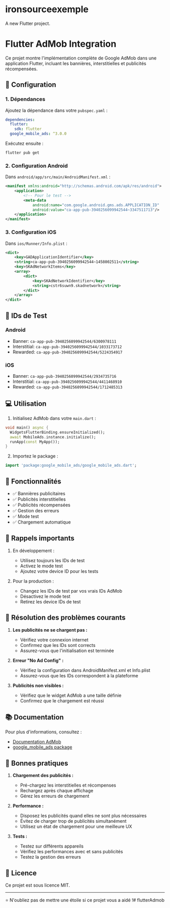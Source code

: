 # ironsourceexemple

A new Flutter project.
# Flutter AdMob Integration

Ce projet montre l'implémentation complète de Google AdMob dans une application Flutter, incluant les bannières, interstitielles et publicités récompensées.

## 🚀 Configuration

### 1. Dépendances
Ajoutez la dépendance dans votre `pubspec.yaml` :
```yaml
dependencies:
  flutter:
    sdk: flutter
  google_mobile_ads: ^3.0.0
```

Exécutez ensuite :
```bash
flutter pub get
```

### 2. Configuration Android
Dans `android/app/src/main/AndroidManifest.xml` :
```xml
<manifest xmlns:android="http://schemas.android.com/apk/res/android">
    <application>
        <!-- Pour le test -->
        <meta-data
            android:name="com.google.android.gms.ads.APPLICATION_ID"
            android:value="ca-app-pub-3940256099942544~3347511713"/>
    </application>
</manifest>
```

### 3. Configuration iOS
Dans `ios/Runner/Info.plist` :
```xml
<dict>
    <key>GADApplicationIdentifier</key>
    <string>ca-app-pub-3940256099942544~1458002511</string>
    <key>SKAdNetworkItems</key>
    <array>
        <dict>
            <key>SKAdNetworkIdentifier</key>
            <string>cstr6suwn9.skadnetwork</string>
        </dict>
    </array>
</dict>
```

## 📱 IDs de Test

### Android
- Banner: `ca-app-pub-3940256099942544/6300978111`
- Interstitial: `ca-app-pub-3940256099942544/1033173712`
- Rewarded: `ca-app-pub-3940256099942544/5224354917`

### iOS
- Banner: `ca-app-pub-3940256099942544/2934735716`
- Interstitial: `ca-app-pub-3940256099942544/4411468910`
- Rewarded: `ca-app-pub-3940256099942544/1712485313`

## 💻 Utilisation

1. Initialisez AdMob dans votre `main.dart` :
```dart
void main() async {
  WidgetsFlutterBinding.ensureInitialized();
  await MobileAds.instance.initialize();
  runApp(const MyApp());
}
```

2. Importez le package :
```dart
import 'package:google_mobile_ads/google_mobile_ads.dart';
```

## 🎯 Fonctionnalités

- ✅ Bannières publicitaires
- ✅ Publicités interstitielles
- ✅ Publicités récompensées
- ✅ Gestion des erreurs
- ✅ Mode test
- ✅ Chargement automatique

## 📝 Rappels importants

1. En développement :
   - Utilisez toujours les IDs de test
   - Activez le mode test
   - Ajoutez votre device ID pour les tests

2. Pour la production :
   - Changez les IDs de test par vos vrais IDs AdMob
   - Désactivez le mode test
   - Retirez les device IDs de test

## 🚧 Résolution des problèmes courants

1. **Les publicités ne se chargent pas :**
   - Vérifiez votre connexion internet
   - Confirmez que les IDs sont corrects
   - Assurez-vous que l'initialisation est terminée

2. **Erreur "No Ad Config" :**
   - Vérifiez la configuration dans AndroidManifest.xml et Info.plist
   - Assurez-vous que les IDs correspondent à la plateforme

3. **Publicités non visibles :**
   - Vérifiez que le widget AdMob a une taille définie
   - Confirmez que le chargement est réussi

## 📚 Documentation

Pour plus d'informations, consultez :
- [Documentation AdMob](https://developers.google.com/admob/flutter/quick-start)
- [google_mobile_ads package](https://pub.dev/packages/google_mobile_ads)

## 🔑 Bonnes pratiques

1. **Chargement des publicités :**
   - Pré-chargez les interstitielles et récompenses
   - Rechargez après chaque affichage
   - Gérez les erreurs de chargement

2. **Performance :**
   - Disposez les publicités quand elles ne sont plus nécessaires
   - Évitez de charger trop de publicités simultanément
   - Utilisez un état de chargement pour une meilleure UX

3. **Tests :**
   - Testez sur différents appareils
   - Vérifiez les performances avec et sans publicités
   - Testez la gestion des erreurs

## 📄 Licence

Ce projet est sous licence MIT.

---

⭐️ N'oubliez pas de mettre une étoile si ce projet vous a aidé !# flutterAdmob
